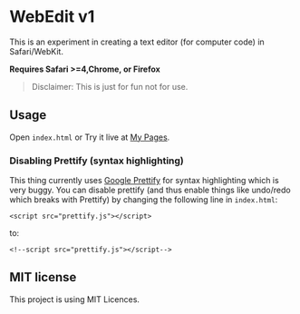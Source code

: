 # WebEdit v1

This is an experiment in creating a text editor (for computer code) in Safari/WebKit.

**Requires Safari >=4,Chrome, or Firefox**

> Disclaimer: This is just for fun not for use.

## Usage

Open `index.html` or Try it live at <a href="https://coderduino.github.io/WebEdit-Sublime/">My Pages<a>.

### Disabling Prettify (syntax highlighting)

This thing currently uses [Google Prettify](http://code.google.com/p/google-code-prettify/) for syntax highlighting which is very buggy. You can disable prettify (and thus enable things like undo/redo which breaks with Prettify) by changing the following line in `index.html`:

    <script src="prettify.js"></script>

to:

    <!--script src="prettify.js"></script-->

## MIT license
This project is using MIT Licences.
